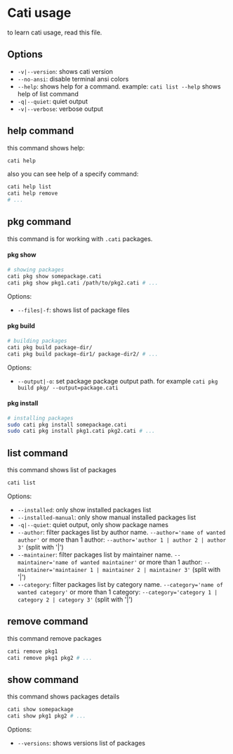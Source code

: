 # Cati usage
to learn cati usage, read this file.

## Options
- `-v|--version`: shows cati version
- `--no-ansi`: disable terminal ansi colors
- `--help`: shows help for a command. example: `cati list --help` shows help of list command
- `-q|--quiet`: quiet output
- `-v|--verbose`: verbose output

## help command
this command shows help:

```bash
cati help
```

also you can see help of a specify command:

```bash
cati help list
cati help remove
# ...
```

## pkg command
this command is for working with `.cati` packages.

#### pkg show
```bash
# showing packages
cati pkg show somepackage.cati
cati pkg show pkg1.cati /path/to/pkg2.cati # ...
```

Options:
- `--files|-f`: shows list of package files

#### pkg build
```bash
# building packages
cati pkg build package-dir/
cati pkg build package-dir1/ package-dir2/ # ...
```

Options:
- `--output|-o`: set package package output path. for example `cati pkg build pkg/ --output=package.cati`

#### pkg install
```bash
# installing packages
sudo cati pkg install somepackage.cati
sudo cati pkg install pkg1.cati pkg2.cati # ...
```

## list command
this command shows list of packages

```bash
cati list
```

Options:
- `--installed`: only show installed packages list
- `--installed-manual`: only show manual installed packages list
- `-q|--quiet`: quiet output, only show package names
- `--author`: filter packages list by author name. `--author='name of wanted author'` or more than 1 author: `--author='author 1 | author 2 | author 3'` (split with '|')
- `--maintainer`: filter packages list by maintainer name. `--maintainer='name of wanted maintainer'` or more than 1 author: `--maintainer='maintainer 1 | maintainer 2 | maintainer 3'` (split with '|')
- `--category`: filter packages list by category name. `--category='name of wanted category'` or more than 1 category: `--category='category 1 | category 2 | category 3'` (split with '|')

## remove command
this command remove packages

```bash
cati remove pkg1
cati remove pkg1 pkg2 # ...
```

## show command
this command shows packages details

```bash
cati show somepackage
cati show pkg1 pkg2 # ...
```

Options:
- `--versions`: shows versions list of packages

